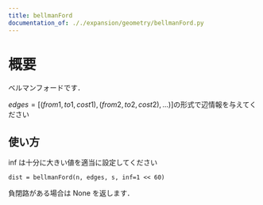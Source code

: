 ```yaml
---
title: bellmanFord
documentation_of: ././expansion/geometry/bellmanFord.py
---
```


# 概要
ベルマンフォードです．

$edges = [(from1, to1, cost1), (from2, to2, cost2), ...)]$の形式で辺情報を与えてください

## 使い方
inf は十分に大きい値を適当に設定してください
```
dist = bellmanFord(n, edges, s, inf=1 << 60)
```
負閉路がある場合は None を返します．
